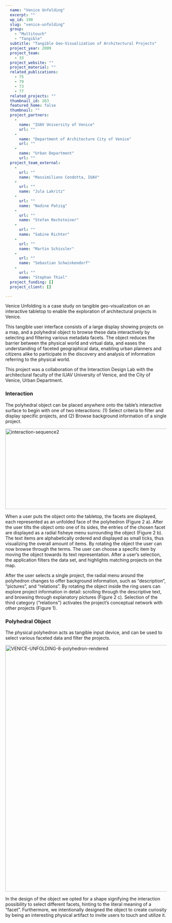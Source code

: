 ```yaml
---
  name: "Venice Unfolding"
  excerpt: ""
  wp_id: 190
  slug: "venice-unfolding"
  group: 
    - "Multitouch"
    - "Tangible"
  subtitle: "Tangible Geo-Visualization of Architectural Projects"
  project_year: 2009
  project_team: 
    - 33
  project_website: ""
  project_material: ""
  related_publications: 
    - 75
    - 79
    - 73
    - 77
  related_projects: ""
  thumbnail_id: 263
  featured_home: false
  thumbnail: ""
  project_partners: 
    - 
      name: "IUAV University of Venice"
      url: ""
    - 
      name: "Department of Architecture City of Venice"
      url: ""
    - 
      name: "Urban Department"
      url: ""
  project_team_external: 
    - 
      url: ""
      name: "Massimiliano Condotta, IUAV"
    - 
      url: ""
      name: "Jula Lakritz"
    - 
      url: ""
      name: "Nadine Patzig"
    - 
      url: ""
      name: "Stefan Rechsteiner"
    - 
      url: ""
      name: "Sabine Richter"
    - 
      url: ""
      name: "Martin Schissler"
    - 
      url: ""
      name: "Sebastian Schwinkendorf"
    - 
      url: ""
      name: "Stephan Thiel"
  project_funding: []
  project_client: []

---
```

Venice Unfolding is a case study on tangible geo-visualization on an interactive tabletop to enable the exploration of architectural projects in Venice.

This tangible user interface consists of a large display showing projects on a map, and a polyhedral object to browse these data interactively by selecting and filtering various metadata facets. The object reduces the barrier between the physical world and virtual data, and eases the understanding of faceted geographical data, enabling urban planners and citizens alike to participate in the discovery and analysis of information referring to the physical world.

This project was a collaboration of the Interaction Design Lab with the architectural faculty of the IUAV University of Venice, and the City of Venice, Urban Department.
<h3>Interaction</h3>
The polyhedral object can be placed anywhere onto the table’s interactive surface to begin with one of two interactions: (1) Select criteria to filter and display specific projects, and (2) Browse background information of a single project.

<a href="http://dev.jorditost.com/idl/wp-content/uploads/2015/06/interaction-sequence2.jpg"><img class="alignnone size-large wp-image-28" src="http://dev.jorditost.com/idl/wp-content/uploads/2015/06/interaction-sequence2-1024x251.jpg" alt="interaction-sequence2" width="1024" height="251" /></a>

When a user puts the object onto the tabletop, the facets are displayed, each represented as an unfolded face of the polyhedron (Figure 2 a). After the user tilts the object onto one of its sides, the entries of the chosen facet are displayed as a radial fisheye menu surrounding the object (Figure 2 b). The text items are alphabetically ordered and displayed as small ticks, thus visualizing the overall amount of items. By rotating the object the user can now browse through the terms. The user can choose a specific item by moving the object towards its text representation. After a user’s selection, the application filters the data set, and highlights matching projects on the map.

After the user selects a single project, the radial menu around the polyhedron changes to offer background information, such as “description”, “pictures”, and “relations”. By rotating the object inside the ring users can explore project information in detail: scrolling through the descriptive text, and browsing through explanatory pictures (Figure 2 c). Selection of the third category (“relations”) activates the project’s conceptual network with other projects (Figure 1).
<h3>Polyhedral Object</h3>
The physical polyhedron acts as tangible input device, and can be used to select various faceted data and filter the projects.

<a href="http://dev.jorditost.com/idl/wp-content/uploads/2015/06/VENICE-UNFOLDING-8-polyhedron-rendered.jpg"><img class="alignnone size-large wp-image-29" src="http://dev.jorditost.com/idl/wp-content/uploads/2015/06/VENICE-UNFOLDING-8-polyhedron-rendered-1024x768.jpg" alt="VENICE-UNFOLDING-8-polyhedron-rendered" width="1024" height="768" /></a>

In the design of the object we opted for a shape signifying the interaction possibility to select different facets, hinting to the literal meaning of a “facet”. Furthermore, we intentionally designed the object to create curiosity by being an interesting physical artifact to invite users to touch and utilize it.
